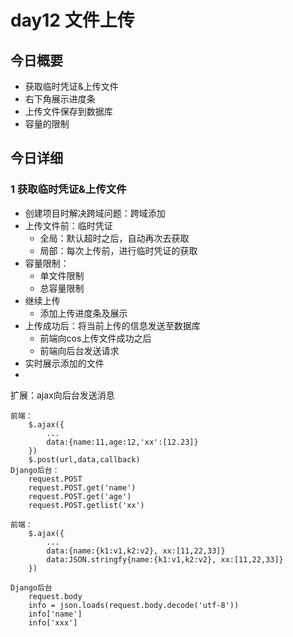 # day12 文件上传

## 今日概要

- 获取临时凭证&上传文件
- 右下角展示进度条
- 上传文件保存到数据库
- 容量的限制



## 今日详细

### 1 获取临时凭证&上传文件

- 创建项目时解决跨域问题：跨域添加
- 上传文件前：临时凭证
  - 全局：默认超时之后，自动再次去获取
  - 局部：每次上传前，进行临时凭证的获取
- 容量限制：
  - 单文件限制
  - 总容量限制
- 继续上传
  - 添加上传进度条及展示
- 上传成功后：将当前上传的信息发送至数据库
  - 前端向cos上传文件成功之后
  - 前端向后台发送请求
- 实时展示添加的文件
- 

扩展：ajax向后台发送消息

```
前端：
	$.ajax({
		...
		data:{name:11,age:12,'xx':[12.23]}
	})
	$.post(url,data,callback)
Django后台：
	request.POST
	request.POST.get('name')
	request.POST.get('age')
	request.POST.getlist('xx')
```

```
前端：
	$.ajax({
		...
		data:{name:{k1:v1,k2:v2}, xx:[11,22,33]}
		data:JSON.stringfy{name:{k1:v1,k2:v2}, xx:[11,22,33]}
	})
	
Django后台
	request.body
	info = json.loads(request.body.decode('utf-8'))
	info['name']
	info['xxx']
```

